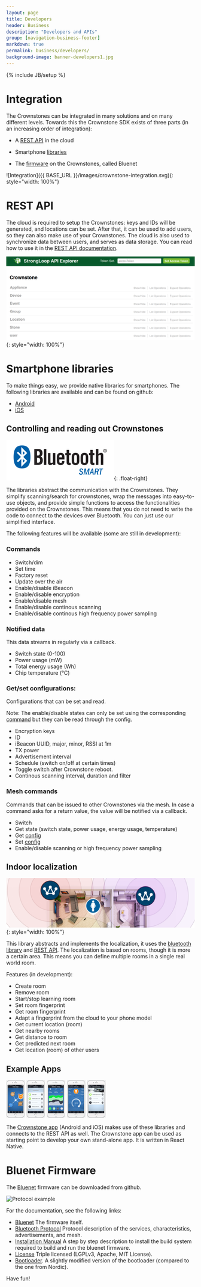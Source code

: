 ```yaml
---
layout: page
title: Developers
header: Business
description: "Developers and APIs"
group: [navigation-business-footer]
markdown: true
permalink: business/developers/
background-image: banner-developers1.jpg
---
```

{% include JB/setup %}

# Integration

The Crownstones can be integrated in many solutions and on many different levels. Towards this the Crownstone SDK exists of three parts (in an increasing order of integration):

* A [REST API](#rest_api) in the cloud

* Smartphone [libraries](#smartphone_libs)

* The [firmware](#bluenet) on the Crownstones, called Bluenet

![Integration]({{ BASE_URL }}/images/crownstone-integration.svg){: style="width: 100%"}

# <a name="rest_api"></a>REST API

The cloud is required to setup the Crownstones: keys and IDs will be generated, and locations can be set.
After that, it can be used to add users, so they can also make use of your Crownstones.
The cloud is also used to synchronize data between users, and serves as data storage.
You can read how to use it in the [REST API documentation](https://github.com/crownstone/crownstone-sdk/blob/master/REST_API.md).

![Image of Strongloop API Explorer](https://raw.githubusercontent.com/crownstone/crownstone-sdk/master/images/strongloop-api-explorer.png){: style="width: 100%"}

# <a name="smartphone_libs"></a>Smartphone libraries

To make things easy, we provide native libraries for smartphones. The following libraries are available and can be found on github:

- [Android](https://github.com/crownstone/bluenet-lib-android)
- [iOS](https://github.com/crownstone/bluenet-lib-ios)

## <a name="bluenet_lib"></a>Controlling and reading out Crownstones

![Image of Bluetooth logo](https://raw.githubusercontent.com/crownstone/crownstone-sdk/master/images/bluetooth-logo.png){: .float-right}

The libraries abstract the communication with the Crownstones. They simplify scanning/search for crownstones, wrap the messages into easy-to-use objects, and provide simple functions to access the functionalities provided on the Crownstones. This means that you do not need to write the code to connect to the devices over Bluetooth. You can just use our simplified interface.

The following features will be available (some are still in development):

### <a name="bluenet_lib_commands"></a>Commands

- Switch/dim
- Set time
- Factory reset
- Update over the air
- Enable/disable iBeacon
- Enable/disable encryption
- Enable/disable mesh
- Enable/disable continous scanning
- Enable/disable continous high frequency power sampling

### Notified data
This data streams in regularly via a callback.

- Switch state (0-100)
- Power usage (mW)
- Total energy usage (Wh)
- Chip temperature (°C)

### <a name="bluenet_lib_configs"></a>Get/set configurations:

Configurations that can be set and read. 

Note: The enable/disable states can only be set using the corresponding [command](#bluenet_lib_commands) but they can be read through the config.

- Encryption keys
- ID
- iBeacon UUID, major, minor, RSSI at 1m
- TX power
- Advertisement interval
- Schedule (switch on/off at certain times)
- Toggle switch after Crownstone reboot.
- Continous scanning interval, duration and filter

### Mesh commands
Commands that can be issued to other Crownstones via the mesh. In case a command asks for a return value, the value will be notified via a callback.

- Switch
- Get state (switch state, power usage, energy usage, temperature)
- Get [config](#bluenet_lib_configs)
- Set [config](#bluenet_lib_configs)
- Enable/disable scanning or high frequency power sampling


## Indoor localization

![Image of Indoor Localization](https://raw.githubusercontent.com/crownstone/crownstone-sdk/master/images/indoor-localization.png){: style="width: 100%"}

This library abstracts and implements the localization, it uses the [bluetooth library](#bluenet_lib) and [REST API](#rest_api). The localization is based on rooms, though it is more a certain area. This means you can define multiple rooms in a single real world room.

Features (in development):

- Create room
- Remove room
- Start/stop learning room
- Set room fingerprint
- Get room fingerprint
- Adapt a fingerprint from the cloud to your phone model
- Get current location (room)
- Get nearby rooms
- Get distance to room
- Get predicted next room
- Get location (room) of other users

## Example Apps

![Image of Example app](https://raw.githubusercontent.com/crownstone/crownstone-sdk/master/images/crownstone-app-small.png)
![Second image of Example app](https://raw.githubusercontent.com/crownstone/crownstone-sdk/master/images/crownstone-app-small1.png)
![Third image of Example app](https://raw.githubusercontent.com/crownstone/crownstone-sdk/master/images/crownstone-app-small2.png)
![Fourth image of Example app](https://raw.githubusercontent.com/crownstone/crownstone-sdk/master/images/crownstone-app-small3.png)
![Fifth image of Example app](https://raw.githubusercontent.com/crownstone/crownstone-sdk/master/images/crownstone-app-small4.png)

The [Crownstone app](https://github.com/crownstone/CrownstoneApp) (Android and iOS) makes use of these libraries and connects to the REST API as well.
The Crownstone app can be used as starting point to develop your own stand-alone app.
It is written in React Native.

# <a name="bluenet"></a>Bluenet Firmware

The [Bluenet](https://github.com/crownstone/bluenet/) firmware can be downloaded from github. 

![Protocol example](https://raw.githubusercontent.com/crownstone/bluenet/master/docs/diagrams/adv-packet.png)

For the documentation, see the following links:

- [Bluenet](https://github.com/crownstone/bluenet/) 
The firmware itself. 
- [Bluetooth Protocol](https://github.com/crownstone/bluenet/blob/master/docs/PROTOCOL.md)
Protocol description of the services, characteristics, advertisements, and mesh.
- [Installation Manual](https://github.com/crownstone/bluenet/blob/master/docs/INSTALL.md) 
A step by step description to install the build system required to build and run the bluenet firmware.
- [License](https://github.com/crownstone/bluenet/blob/master/LICENSE.txt)
Triple licensed (LGPLv3, Apache, MIT License).
- [Bootloader](https://github.com/crownstone/bluenet-bootloader). 
A slightly modified version of the bootloader (compared to the one from Nordic).

Have fun!

